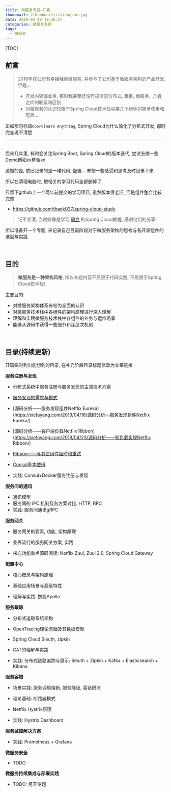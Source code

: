 ```yaml
---
title: 微服务专题—开篇
thumbnail: /thumbnails/zixingche.jpg
date: 2019-04-10 19:36:57
categories: 微服务专题
tags:
  - 微服务
---
```


[TOC]

## 前言

> 2016年在公司有幸接触到微服务, 并参与了公司基于微服务架构的产品开发, 但是...
> <!-- more -->
> - 开发内容偏业务, 那时我甚至还没有搞清楚分布式, 集群, 微服务...几者之间的联系和区别
> - 对微服务的认识仅限于Spring Cloud技术栈中某几个组件的简单使用和配置...

正如那句标语`Coordinate Anything`, Spring Cloud为什么简化了分布式开发, 那时完全说不清楚

---

<br>
后来几年里, 有时会关注Spring Boot, Spring Cloud的版本迭代, 尝试去做一些Demo例如xx整合xx

遗憾的是, 依旧记录的是一堆代码, 配置... 未把一些感受和思考及时记录下来

所以在清理电脑时, 把相关的学习代码全部删掉了.

只留下github上一个两年前提交的学习项目, 虽然版本很老旧, 但是组件整合比较完整

- https://github.com/thank037/spring-cloud-study

> 记不太清, 当时好像是学习 [周立](http://www.itmuch.com/) 的Spring Cloud教程, 感谢他们的分享!

所以准备开一个专题, 来记录自己目前阶段对于微服务架构的思考与各开源组件的选型与实践

<br>

## 目的

> **微服务是一种架构风格**, 所以专题内容不局限于代码实践, 不局限于Spring Cloud技术栈!

主要目的:

- 对微服务架构体系有较为全面的认识
- 对微服务技术栈中各组件的架构原理进行深入理解
- 理解和实践微服务技术栈中各组件的业务与运维场景
- 能够从源码中获得一些细节和深层次机制 

<br>

## 目录(持续更新)

开篇临时列出能想到的目录, 在补充阶段目录标题修改为文章链接

**服务注册与发现**

- 分布式系统中服务注册与服务发现的主流技术方案

- [服务发现的需求与模式](https://xiefayang.com/2019/04/19/服务发现——需求与模式/)

- [源码分析——服务发现组件Netflix Eureka](https://xiefayang.com/2019/04/16/源码分析—服务发现组件Netflix Eureka/)

- [源码分析——客户端负载Netflix Ribbon](https://xiefayang.com/2019/04/23/源码分析——软负载实现Netflix Ribbon/)

- [Ribbon——与其它组件超时和重试](https://xiefayang.com/2019/04/23/Ribbon——超时与重试/)

- [Consul基本使用](https://xiefayang.com/2019/05/13/Consul基本使用/)

- 实践: Consul+Docker服务注册与发现


**服务间的通讯**

- 通讯模型
- 服务间的 IPC 机制及各方案对比: HTTP, RPC
- 实践: 服务间通讯gRPC


**服务网关**

- 服务网关的要素, 功能, 架构原理

- 业界流行的服务网关方案, 实践

- 核心功能重点源码阅读: Netflix Zuul, Zuul 2.0, Spring Cloud Gateway


**配置中心**

- 核心概念与架构原理

- 基础应用场景与高级特性

- 理解与实践: 携程Apollo


**服务跟踪**

- 分布式追踪系统架构

- OpenTracing理论基础及其数据模型

- Spring Cloud Sleuth, zipkin

- CAT的理解与实践

- 实践: 分布式链路追踪与展示: Sleuth + Zipkin + Kafka + Elasticsearch + Kibana


**服务容错**

- 场景实践: 服务调用熔断, 服务降级, 容错限流

- 理论基础: 断路器模式

- Netflix Hystrix原理

- 实践: Hystrix Dashboard


**服务监控解决方案**

- 实践: Prometheus + Grafana


**微服务安全**

- TODO 


**微服务持续集成与部署实践**

- TODO: 另开专题